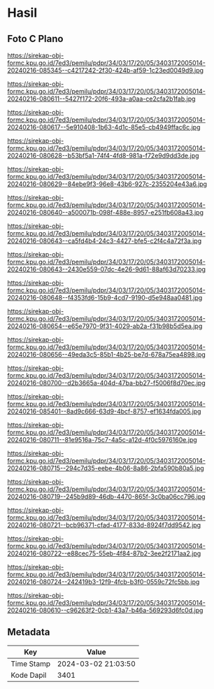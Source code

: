 # Hasil

## Foto C Plano

https://sirekap-obj-formc.kpu.go.id/7ed3/pemilu/pdpr/34/03/17/20/05/3403172005014-20240216-085345--c4217242-2f30-424b-af59-1c23ed0049d9.jpg

https://sirekap-obj-formc.kpu.go.id/7ed3/pemilu/pdpr/34/03/17/20/05/3403172005014-20240216-080611--5427f172-20f6-493a-a0aa-ce2cfa2b1fab.jpg

https://sirekap-obj-formc.kpu.go.id/7ed3/pemilu/pdpr/34/03/17/20/05/3403172005014-20240216-080617--5e910408-1b63-4d1c-85e5-cb4949ffac6c.jpg

https://sirekap-obj-formc.kpu.go.id/7ed3/pemilu/pdpr/34/03/17/20/05/3403172005014-20240216-080628--b53bf5a1-74f4-4fd8-981a-f72e9d9dd3de.jpg

https://sirekap-obj-formc.kpu.go.id/7ed3/pemilu/pdpr/34/03/17/20/05/3403172005014-20240216-080629--84ebe9f3-96e8-43b6-927c-2355204e43a6.jpg

https://sirekap-obj-formc.kpu.go.id/7ed3/pemilu/pdpr/34/03/17/20/05/3403172005014-20240216-080640--a500071b-098f-488e-8957-e251fb608a43.jpg

https://sirekap-obj-formc.kpu.go.id/7ed3/pemilu/pdpr/34/03/17/20/05/3403172005014-20240216-080643--ca5fd4b4-24c3-4427-bfe5-c2f4c4a72f3a.jpg

https://sirekap-obj-formc.kpu.go.id/7ed3/pemilu/pdpr/34/03/17/20/05/3403172005014-20240216-080643--2430e559-07dc-4e26-9d61-88af63d70233.jpg

https://sirekap-obj-formc.kpu.go.id/7ed3/pemilu/pdpr/34/03/17/20/05/3403172005014-20240216-080648--f4353fd6-15b9-4cd7-9190-d5e948aa0481.jpg

https://sirekap-obj-formc.kpu.go.id/7ed3/pemilu/pdpr/34/03/17/20/05/3403172005014-20240216-080654--e65e7970-9f31-4029-ab2a-f31b98b5d5ea.jpg

https://sirekap-obj-formc.kpu.go.id/7ed3/pemilu/pdpr/34/03/17/20/05/3403172005014-20240216-080656--49eda3c5-85b1-4b25-be7d-678a75ea4898.jpg

https://sirekap-obj-formc.kpu.go.id/7ed3/pemilu/pdpr/34/03/17/20/05/3403172005014-20240216-080700--d2b3665a-404d-47ba-bb27-f5006f8d70ec.jpg

https://sirekap-obj-formc.kpu.go.id/7ed3/pemilu/pdpr/34/03/17/20/05/3403172005014-20240216-085401--8ad9c666-63d9-4bcf-8757-ef1634fda005.jpg

https://sirekap-obj-formc.kpu.go.id/7ed3/pemilu/pdpr/34/03/17/20/05/3403172005014-20240216-080711--81e9516a-75c7-4a5c-a12d-4f0c5976160e.jpg

https://sirekap-obj-formc.kpu.go.id/7ed3/pemilu/pdpr/34/03/17/20/05/3403172005014-20240216-080715--294c7d35-eebe-4b06-8a86-2bfa590b80a5.jpg

https://sirekap-obj-formc.kpu.go.id/7ed3/pemilu/pdpr/34/03/17/20/05/3403172005014-20240216-080719--245b9d89-46db-4470-865f-3c0ba06cc796.jpg

https://sirekap-obj-formc.kpu.go.id/7ed3/pemilu/pdpr/34/03/17/20/05/3403172005014-20240216-080721--bcb96371-cfad-4177-833d-8924f7dd9542.jpg

https://sirekap-obj-formc.kpu.go.id/7ed3/pemilu/pdpr/34/03/17/20/05/3403172005014-20240216-080722--e88cec75-55eb-4f84-87b2-3ee2f2171aa2.jpg

https://sirekap-obj-formc.kpu.go.id/7ed3/pemilu/pdpr/34/03/17/20/05/3403172005014-20240216-080724--242419b3-12f9-4fcb-b3f0-0559c72fc5bb.jpg

https://sirekap-obj-formc.kpu.go.id/7ed3/pemilu/pdpr/34/03/17/20/05/3403172005014-20240216-080610--c96263f2-0cb1-43a7-b46a-569293d6fc0d.jpg


## Metadata

| Key        | Value               |
| ---------- | ------------------- |
| Time Stamp | 2024-03-02 21:03:50 |
| Kode Dapil | 3401                |



